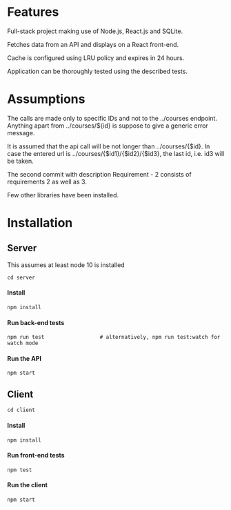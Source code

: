 # Features #

Full-stack project making use of Node.js, React.js and SQLite.

Fetches data from an API and displays on a React front-end.

Cache is configured using LRU policy and expires in 24 hours.

Application can be thoroughly tested using the described tests.

# Assumptions #

The calls are made only to specific IDs and not to the ../courses endpoint. Anything apart from ../courses/${id} is suppose to give a generic error message.

It is assumed that the api call will be not longer than ../courses/{$id}. In case the entered url is ../courses/{$id1}/{$id2}/{$id3}, the last id, i.e. id3 will be taken.

The second commit with description Requirement - 2 consists of requirements 2 as well as 3.

Few other libraries have been installed.

# Installation #

## Server ##
This assumes at least node 10 is installed

```
cd server
```

#### Install ####
```
npm install
```

#### Run back-end tests ####
```
npm run test                  # alternatively, npm run test:watch for watch mode
```

#### Run the API ####
```
npm start
```

## Client ##
```
cd client
```

#### Install ####
```
npm install
```

#### Run front-end tests ####
```
npm test
```

#### Run the client ####
```
npm start
```
